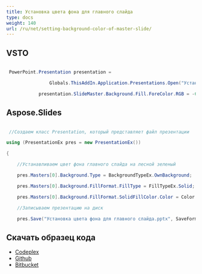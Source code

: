 ```yaml
---
title: Установка цвета фона для главного слайда
type: docs
weight: 140
url: /ru/net/setting-background-color-of-master-slide/
---
```


## **VSTO**
``` csharp

 PowerPoint.Presentation presentation =

                Globals.ThisAddIn.Application.Presentations.Open("Установка цвета фона для главного слайда.ppt", Office.MsoTriState.msoFalse, Office.MsoTriState.msoFalse, Office.MsoTriState.msoTrue);

            presentation.SlideMaster.Background.Fill.ForeColor.RGB = -654262273;

``` 
## **Aspose.Slides**
``` csharp

 //Создаем класс Presentation, который представляет файл презентации

using (PresentationEx pres = new PresentationEx())

{

	//Устанавливаем цвет фона главного слайда на лесной зеленый

	pres.Masters[0].Background.Type = BackgroundTypeEx.OwnBackground;

	pres.Masters[0].Background.FillFormat.FillType = FillTypeEx.Solid;

	pres.Masters[0].Background.FillFormat.SolidFillColor.Color = Color.ForestGreen;

	//Записываем презентацию на диск

	pres.Save("Установка цвета фона для главного слайда.pptx", SaveFormat.Pptx);

``` 
## **Скачать образец кода**
- [Codeplex](https://asposevsto.codeplex.com/downloads/get/787342)
- [Github](https://github.com/aspose-slides/Aspose.Slides-for-.NET/releases/download/AsposeSlidesVsVSTOv1.1/Setting.Background.color.of.Master.Slide.Aspose.Slides.zip)
- [Bitbucket](https://bitbucket.org/asposemarketplace/aspose-for-vsto/downloads/Setting%20Background%20color%20of%20Master%20Slide%20\(Asose.Slides\).zip)